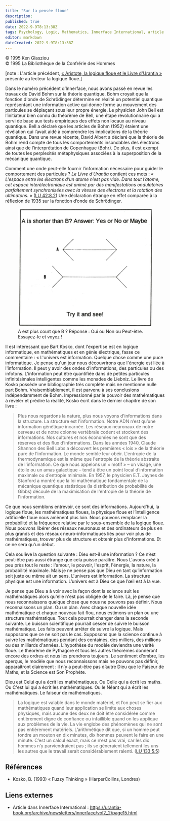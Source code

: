 ```yaml
---
title: "Sur la pensée floue"
description: 
published: true
date: 2022-9-9T8:13:38Z
tags: Psychology, Logic, Mathematics, Innerface International, article
editor: markdown
dateCreated: 2022-9-9T8:13:38Z
---
```


<p class="v-card v-sheet theme--light gray lighten-3 px-2">© 1995 Ken Glasziou<br>© 1995 La Bibliothèque de la Confrérie des Hommes</p>


[note : L'article précédent, [« Aristote, la logique floue et le Livre d'Urantia »](/fr/article/Ken_Glasziou/Aristotle_Fuzzy_Logic_and_The_Urantia_Book) présente au lecteur la logique floue.]

Dans le numéro précédent d’Innerface, nous avons passé en revue les travaux de David Bohm sur la théorie quantique. Bohm croyait que la fonction d'onde de Schrödinger détermine en réalité un potentiel quantique représentant une information active qui donne forme au mouvement des particules se déplaçant sous leur propre énergie. Le physicien John Bell est l’initiateur bien connu du théorème de Bell, une étape révolutionnaire qui a servi de base aux tests empiriques des effets non locaux au niveau quantique. Bell a déclaré que les articles de Bohm (1952) étaient une révélation qui l’avait aidé à comprendre les implications de la théorie quantique. Dans une revue récente, David Albert a déclaré que la théorie de Bohm rend compte de tous les comportements insondables des électrons ainsi que de l’interprétation de Copenhague (Bohr). De plus, il est exempt de toutes les perplexités métaphysiques associées à la superposition de la mécanique quantique.

Comment une onde peut-elle fournir l’information nécessaire pour guider le comportement des particules ? _Le Livre d'Urantia_ contient ces mots : « _L’espace entre les électrons d’un atome n’est pas vide. Dans tout l’atome, cet espace interélectronique est animé par des manifestations ondulatoires parfaitement synchronisées avec la vitesse des électrons et la rotation des ultimatons._ » (<a id="a17_391"></a>[LU 42:8.2](/fr/The_Urantia_Book/42#p8_2)) Une déclaration étrange en effet comparée à la réflexion de 1935 sur la fonction d’onde de Schrödinger.

<figure id="Figure_1" class="image urantiapedia">
<img src="/image/article/Ken_Glasziou/On_Fuzzy_Thinking/005512.png">
<figcaption>A est plus court que B ? Réponse : Oui ou Non ou Peut-être. Essayez-le et voyez !</figcaption>
</figure>

Il est intéressant que Bart Kosko, dont l'expertise est en logique informatique, en mathématiques et en génie électrique, fasse ce commentaire : « L'univers est information. Quelque chose comme une puce informatique. Je pense qu'un jour nous découvrirons que l'énergie est liée à l'information. Il peut y avoir des ondes d'informations, des particules ou des infotons. L’information peut être quantifiée dans de petites particules infinitésimales intelligentes comme les monades de Liebniz. Le livre de Kosko possède une bibliographie très complète mais ne mentionne nulle part Bohm. Vraisemblablement, il est parvenu à ses conclusions indépendamment de Bohm. Impressionné par le pouvoir des mathématiques à révéler et prédire la réalité, Kosko écrit dans le dernier chapitre de son livre :

> Plus nous regardons la nature, plus nous voyons d'informations dans la structure. La structure est l'information. Notre ADN n’est qu’une information génétique incarnée. Les réseaux neuronaux de notre cerveau et de notre colonne vertébrale codent et stockent des informations. Nos cultures et nos économies ne sont que des réserves et des flux d’informations. Dans les années 1940, Claude Shannon des Bell Labs a découvert les premières « lois » de la théorie pure de l’information. Le monde semble leur obéir. L'entropie de la thermodynamique est la même que l'entropie de la théorie abstraite de l'information. Ce que nous appelons un « motif » – un visage, une étoile ou un amas galactique – tend à être un point local d’information maximale ou d’entropie minimale. En 1957, le physicien E.T. Jaynes de Stanford a montré que la loi mathématique fondamentale de la mécanique quantique statistique (la distribution de probabilité de Gibbs) découle de la maximisation de l'entropie de la théorie de l'information.

Ce que nous semblons entrevoir, ce sont des informations. Aujourd’hui, la logique floue, les mathématiques floues, la physique floue et l’intelligence artificielle floue nous amènent plus loin. Nous pouvons remplacer la probabilité et la fréquence relative par le sous-ensemble de la logique floue. Nous pouvons libérer des réseaux neuronaux et des ordinateurs de plus en plus grands et des réseaux neuro-informatiques liés pour voir plus de mathématiques, trouver plus de structure et obtenir plus d'informations. Et ce ne sera qu'un début.

Cela soulève la question suivante : Dieu est-il une information ? Ce n’est peut-être pas aussi étrange que cela puisse paraître. Nous L'avons créé à peu près tout le reste : l'amour, le pouvoir, l'esprit, l'énergie, la nature, la probabilité maximale. Mais je ne pense pas que Dieu en tant qu’information soit juste ou même ait un sens. L'univers est information. La structure physique est une information. L’univers est à Dieu ce que l’œil est à la vue.

Je pense que Dieu a à voir avec la façon dont la science suit les mathématiques alors qu'elle n'est pas obligée de le faire. Là, je pense que nous reconnaissons quelque chose que nous ne pouvons pas définir. Nous reconnaissons un plan. Ou un plan. Avec chaque nouvelle idée mathématique et chaque nouveau fait flou, nous estimons un plan ou une structure mathématique. Tout cela pourrait changer dans la seconde suivante. Le buisson scientifique pourrait cesser de suivre le buisson mathématique. Les faits peuvent arrêter de suivre la logique. Mais supposons que ce ne soit pas le cas. Supposons que la science continue à suivre les mathématiques pendant des centaines, des milliers, des millions ou des milliards d'années. L’hypothèse du modèle deviendra une vérité floue. Le théorème de Pythagore et tous les autres théorèmes donneront encore des ordres et nous les prendrons toujours. Le sentiment d’ombre, les aperçus, le modèle que nous reconnaissons mais ne pouvons pas définir, apparaîtront clairement : il n’y a peut-être pas d’autre Dieu que le Faiseur de Maths, et la Science est Son Prophète.

Dieu est Celui qui a écrit les mathématiques. Ou Celle qui a écrit les maths. Ou C'est lui qui a écrit les mathématiques. Ou le Néant qui a écrit les mathématiques. Le faiseur de mathématiques.

> La logique est valable dans le monde matériel, et l’on peut se fier aux mathématiques quand leur application se limite aux choses physiques, mais aucune des deux ne doit être considérée comme entièrement digne de confiance ou infaillible quand on les applique aux problèmes de la vie. La vie englobe des phénomènes qui ne sont pas entièrement matériels. L’arithmétique dit que, si un homme peut tondre un mouton en dix minutes, dix hommes peuvent le faire en une minute. C’est un calcul exact, mais ce n’est pas vrai, car les dix hommes n’y parviendraient pas ; ils se gêneraient tellement les uns les autres que le travail serait considérablement ralenti. (<a id="a36_660"></a>[LU 133:5.5](/fr/The_Urantia_Book/133#p5_5))

## Références

- Kosko, B. (1993) « Fuzzy Thinking » (HarperCollins, Londres)

## Liens externes

- Article dans Innerface International : https://urantia-book.org/archive/newsletters/innerface/vol2_2/page15.html




